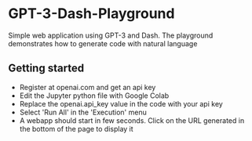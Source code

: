 # GPT-3-Dash-Playground

Simple web application using GPT-3 and Dash. The playground demonstrates how to generate code with natural language

## Getting started

- Register at openai.com and get an api key
- Edit the Jupyter python file with Google Colab
- Replace the openai.api_key value in the code with your api key
- Select 'Run All' in the 'Execution' menu
- A webapp should start in few seconds. Click on the URL generated in the bottom of the page to display it

